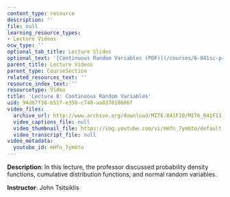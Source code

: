 ```yaml
---
content_type: resource
description: ''
file: null
learning_resource_types:
- Lecture Videos
ocw_type: ''
optional_tab_title: Lecture Slides
optional_text: '[Continuous Random Variables (PDF)](/courses/6-041sc-probabilistic-systems-analysis-and-applied-probability-fall-2013/resources/mit6_041scf13_l08)'
parent_title: Lecture Videos
parent_type: CourseSection
related_resources_text: ''
resource_index_text: ''
resourcetype: Video
title: 'Lecture 8: Continuous Random Variables'
uid: 94d67f38-b51f-e350-c740-aa037818606f
video_files:
  archive_url: http://www.archive.org/download/MIT6.041F10/MIT6_041F11_lec08_300k.mp4
  video_captions_file: null
  video_thumbnail_file: https://img.youtube.com/vi/mHfn_7ym6to/default.jpg
  video_transcript_file: null
video_metadata:
  youtube_id: mHfn_7ym6to
---
```


**Description**: In this lecture, the professor discussed probability density functions, cumulative distribution functions, and normal random variables.

**Instructor**: John Tsitsiklis